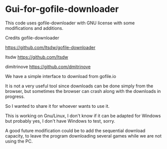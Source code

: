 # Gui-for-gofile-downloader

This code uses gofile-downloader with GNU license with some modifications and additions.

Credits gofile-downloader

https://github.com/ltsdw/gofile-downloader

ltsdw https://github.com/ltsdw

dimitrinove https://github.com/dmitrinove 

We have a simple interface to download from gofile.io

It is not a very useful tool since downloads can be done simply from the browser, but sometimes the browser can crash along with the downloads in progress.

So I wanted to share it for whoever wants to use it.

This is working on Gnu/Linux, I don't know if it can be adapted for Windows but probably yes, I don't have Windows to test, sorry.

A good future modification could be to add the sequential download capacity, to leave the program downloading several games while we are not using the PC.
